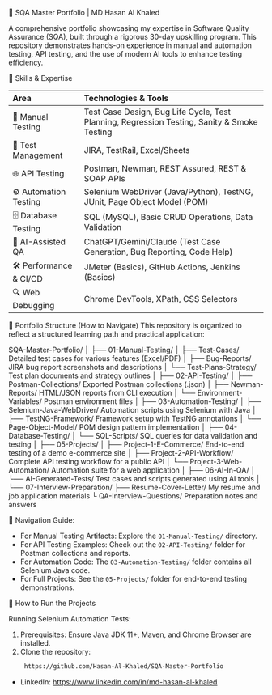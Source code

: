 🧪 SQA Master Portfolio | MD Hasan Al Khaled

A comprehensive portfolio showcasing my expertise in Software Quality Assurance (SQA), built through a rigorous 30-day upskilling program. This repository demonstrates hands-on experience in manual and automation testing, API testing, and the use of modern AI tools to enhance testing efficiency.

📌 Skills & Expertise

| Area                   | Technologies & Tools |
| :--- | :--- |
| 🤖 Manual Testing      | Test Case Design, Bug Life Cycle, Test Planning, Regression Testing, Sanity & Smoke Testing 
| 🔧 Test Management     | JIRA, TestRail, Excel/Sheets 
| 🌐 API Testing         | Postman, Newman, REST Assured, REST & SOAP APIs 
| ⚙️ Automation Testing  | Selenium WebDriver (Java/Python), TestNG, JUnit, Page Object Model (POM) 
| 🗄️ Database Testing     | SQL (MySQL), Basic CRUD Operations, Data Validation 
| 🤖 AI-Assisted QA      | ChatGPT/Gemini/Claude (Test Case Generation, Bug Reporting, Code Help) 
| 🛠️ Performance & CI/CD | JMeter (Basics), GitHub Actions, Jenkins (Basics) 
| 🔍 Web Debugging       | Chrome DevTools, XPath, CSS Selectors 


📂 Portfolio Structure (How to Navigate)
This repository is organized to reflect a structured learning path and practical application:

SQA-Master-Portfolio/
│
├── 01-Manual-Testing/
│ ├── Test-Cases/ Detailed test cases for various features (Excel/PDF)
│ ├── Bug-Reports/ JIRA bug report screenshots and descriptions
│ └── Test-Plans-Strategy/ Test plan documents and strategy outlines
│
├── 02-API-Testing/
│ ├── Postman-Collections/ Exported Postman collections (.json)
│ ├── Newman-Reports/ HTML/JSON reports from CLI execution
│ └── Environment-Variables/ Postman environment files
│
├── 03-Automation-Testing/
│ ├── Selenium-Java-WebDriver/ Automation scripts using Selenium with Java
│ ├── TestNG-Framework/ Framework setup with TestNG annotations
│ └── Page-Object-Model/ POM design pattern implementation
│
├── 04-Database-Testing/
│ └── SQL-Scripts/ SQL queries for data validation and testing
│
├── 05-Projects/
│ ├── Project-1-E-Commerce/ End-to-end testing of a demo e-commerce site
│ ├── Project-2-API-Workflow/ Complete API testing workflow for a public API
│ └── Project-3-Web-Automation/ Automation suite for a web application
│
├── 06-AI-In-QA/
│ └── AI-Generated-Tests/ Test cases and scripts generated using AI tools
│
└── 07-Interview-Preparation/
├── Resume-Cover-Letter/ My resume and job application materials
└ QA-Interview-Questions/ Preparation notes and answers


🧭 Navigation Guide:
- For Manual Testing Artifacts: Explore the `01-Manual-Testing/` directory.
- For API Testing Examples: Check out the `02-API-Testing/` folder for Postman collections and reports.
- For Automation Code: The `03-Automation-Testing/` folder contains all Selenium Java code.
- For Full Projects: See the `05-Projects/` folder for end-to-end testing demonstrations.


🚀 How to Run the Projects

Running Selenium Automation Tests:
1. Prerequisites: Ensure Java JDK 11+, Maven, and Chrome Browser are installed.
2. Clone the repository:
   ```bash
    https://github.com/Hasan-Al-Khaled/SQA-Master-Portfolio
   
- LinkedIn: https://www.linkedin.com/in/md-hasan-al-khaled
